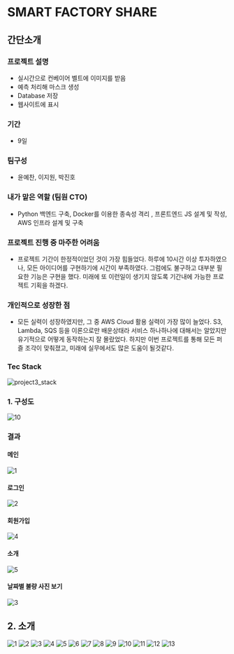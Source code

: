 # SMART FACTORY SHARE
## 간단소개
### 프로젝트 설명
- 실시간으로 컨베이어 벨트에 이미지를 받음
- 예측 처리해 마스크 생성
- Database 저장
- 웹사이트에 표시
### 기간
- 9일
### 팀구성
- 윤예찬, 이지원, 박진호

### 내가 맡은 역할 (팀원 CTO)
- Python 백엔드 구축, Docker를 이용한 종속성 격리 , 프론트엔드 JS 설계 및 작성, AWS 인프라 설계 및 구축

### 프로젝트 진행 중 마주한 어려움
- 프로젝트 기간이 한정적이었던 것이 가장 힘들었다. 하루에 10시간 이상 투자하였으나, 모든 아이디어를 구현하기에 시간이 부족하였다. 그럼에도 불구하고 대부분 필요한 기능은 구현을 했다. 미래에 또 이런일이 생기지 않도록 기간내에 가능한 프로젝트 기획을 하겠다.

### 개인적으로 성장한 점
- 모든 실력이 성장하였지만, 그 중 AWS Cloud 활용 실력이 가장 많이 늘었다. S3, Lambda, SQS 등을 이론으로만 배운상태라 서비스 하나하나에 대해서는 알았지만 유기적으로 어떻게 동작하는지 잘 몰랐었다. 하지만 이번 프로젝트를 통해 모든 퍼즐 조각이 맞춰졌고, 미래에 실무에서도 많은 도움이 될것같다.
  
### Tec Stack
![project3_stack](https://github.com/yunyechan9893/sk_rookies_project3/assets/125535111/01611ff5-89cd-476c-afca-40df2918a53c)

### 1. 구성도
![10](https://user-images.githubusercontent.com/125535111/236663416-a4f5d072-41ae-42fb-ae9b-76ff53ee2f64.png)

### 결과
#### 메인
![1](https://user-images.githubusercontent.com/125535111/236662149-54b263dd-5fa5-4410-a771-aeef061dd0c2.PNG)
#### 로그인
![2](https://user-images.githubusercontent.com/125535111/236662174-88c6e2e4-6665-4595-b449-63b59d91b7d1.PNG)
#### 회원가입
![4](https://user-images.githubusercontent.com/125535111/236662180-ccbeabb5-f5ae-4fdf-9557-cfc258b15b02.PNG)
#### 소개
![5](https://user-images.githubusercontent.com/125535111/236662181-d21184fa-2c6e-44fd-ba0e-3731454eea8e.PNG)
#### 날짜별 불량 사진 보기
![3](https://user-images.githubusercontent.com/125535111/236662177-c70bcd94-edc6-4298-ab4b-85bc1e34de65.jpg)


## 2. 소개
![1](https://user-images.githubusercontent.com/125535111/236662465-121ec021-290b-4f15-ac6f-8090b470eea7.PNG)
![2](https://user-images.githubusercontent.com/125535111/236662467-13cdf825-a826-4ff3-9607-a7c8e0109de6.PNG)
![3](https://user-images.githubusercontent.com/125535111/236662469-ab7f0566-2fec-4aff-9b66-bc6701f68d65.PNG)
![4](https://user-images.githubusercontent.com/125535111/236662472-d1aee74e-0739-4137-bc44-8a26e3e80f17.PNG)
![5](https://user-images.githubusercontent.com/125535111/236662473-6004862f-f755-493f-aac3-bfc5ce2951e3.PNG)
![6](https://user-images.githubusercontent.com/125535111/236662475-3cf12b8b-2c7c-4f6f-8736-5e873dcc1b22.PNG)
![7](https://user-images.githubusercontent.com/125535111/236662477-7dd6f984-1ecd-4c24-b96c-f40375c93d26.PNG)
![8](https://user-images.githubusercontent.com/125535111/236662478-595c195e-735d-4031-9b44-e7ded77ffdc8.PNG)
![9](https://user-images.githubusercontent.com/125535111/236662479-cdd0bb22-f651-42d9-9d63-1f6dd2e58b0a.PNG)
![10](https://user-images.githubusercontent.com/125535111/236662481-8d4bf7b3-35ac-4fdf-9008-4491b11beae2.PNG)
![11](https://user-images.githubusercontent.com/125535111/236662483-5bb9a532-3303-4e71-aabc-4d4a253dba73.PNG)
![12](https://user-images.githubusercontent.com/125535111/236662484-f49f7c62-0601-4795-8497-a203a99c0bc5.PNG)
![13](https://user-images.githubusercontent.com/125535111/236662485-ce44d222-26f2-4046-8988-f856e27a69c2.PNG)

